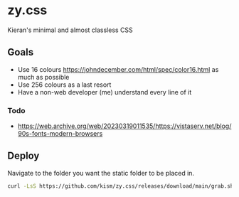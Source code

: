 # zy.css

Kieran's minimal and almost classless CSS

## Goals

* Use 16 colours <https://johndecember.com/html/spec/color16.html> as much as possible
* Use 256 colours as a last resort
* Have a non-web developer (me) understand every line of it

### Todo

* <https://web.archive.org/web/20230319011535/https://vistaserv.net/blog/90s-fonts-modern-browsers>

## Deploy

Navigate to the folder you want the static folder to be placed in.

```bash
curl -LsS https://github.com/kism/zy.css/releases/download/main/grab.sh | bash
```
